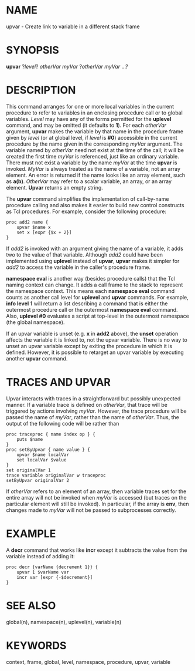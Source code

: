 # NAME

upvar - Create link to variable in a different stack frame

# SYNOPSIS

**upvar** ?*level*? *otherVar myVar* ?*otherVar myVar* \...?

# DESCRIPTION

This command arranges for one or more local variables in the current
procedure to refer to variables in an enclosing procedure call or to
global variables. *Level* may have any of the forms permitted for the
**uplevel** command, and may be omitted (it defaults to **1**). For each
*otherVar* argument, **upvar** makes the variable by that name in the
procedure frame given by *level* (or at global level, if *level* is
**#0**) accessible in the current procedure by the name given in the
corresponding *myVar* argument. The variable named by *otherVar* need
not exist at the time of the call; it will be created the first time
*myVar* is referenced, just like an ordinary variable. There must not
exist a variable by the name *myVar* at the time **upvar** is invoked.
*MyVar* is always treated as the name of a variable, not an array
element. An error is returned if the name looks like an array element,
such as **a(b)**. *OtherVar* may refer to a scalar variable, an array,
or an array element. **Upvar** returns an empty string.

The **upvar** command simplifies the implementation of call-by-name
procedure calling and also makes it easier to build new control
constructs as Tcl procedures. For example, consider the following
procedure:

    proc add2 name {
        upvar $name x
        set x [expr {$x + 2}]
    }

If *add2* is invoked with an argument giving the name of a variable, it
adds two to the value of that variable. Although *add2* could have been
implemented using **uplevel** instead of **upvar**, **upvar** makes it
simpler for *add2* to access the variable in the caller\'s procedure
frame.

**namespace eval** is another way (besides procedure calls) that the Tcl
naming context can change. It adds a call frame to the stack to
represent the namespace context. This means each **namespace eval**
command counts as another call level for **uplevel** and **upvar**
commands. For example, **info level** **1** will return a list
describing a command that is either the outermost procedure call or the
outermost **namespace eval** command. Also, **uplevel #0** evaluates a
script at top-level in the outermost namespace (the global namespace).

If an upvar variable is unset (e.g. **x** in **add2** above), the
**unset** operation affects the variable it is linked to, not the upvar
variable. There is no way to unset an upvar variable except by exiting
the procedure in which it is defined. However, it is possible to
retarget an upvar variable by executing another **upvar** command.

# TRACES AND UPVAR

Upvar interacts with traces in a straightforward but possibly unexpected
manner. If a variable trace is defined on *otherVar*, that trace will be
triggered by actions involving *myVar*. However, the trace procedure
will be passed the name of *myVar*, rather than the name of *otherVar*.
Thus, the output of the following code will be rather than

    proc traceproc { name index op } {
        puts $name
    }
    proc setByUpvar { name value } {
        upvar $name localVar
        set localVar $value
    }
    set originalVar 1
    trace variable originalVar w traceproc
    setByUpvar originalVar 2

If *otherVar* refers to an element of an array, then variable traces set
for the entire array will not be invoked when *myVar* is accessed (but
traces on the particular element will still be invoked). In particular,
if the array is **env**, then changes made to *myVar* will not be passed
to subprocesses correctly.

# EXAMPLE

A **decr** command that works like **incr** except it subtracts the
value from the variable instead of adding it:

    proc decr {varName {decrement 1}} {
        upvar 1 $varName var
        incr var [expr {-$decrement}]
    }

# SEE ALSO

global(n), namespace(n), uplevel(n), variable(n)

# KEYWORDS

context, frame, global, level, namespace, procedure, upvar, variable
